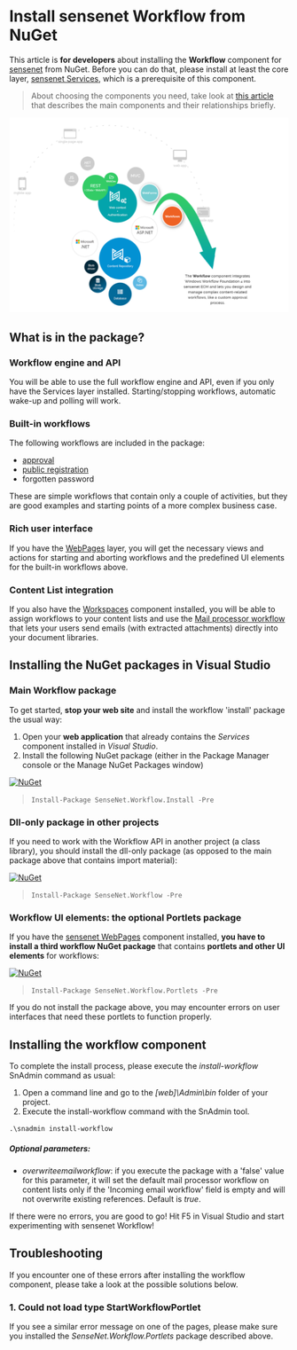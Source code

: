 # Install sensenet Workflow from NuGet

This article is **for developers** about installing the **Workflow** component for [sensenet](https://github.com/SenseNet) from NuGet. Before you can do that, please install at least the core layer, [sensenet Services](https://github.com/SenseNet/sensenet/tree/master/docs/install-sn-from-nuget.md), which is a prerequisite of this component.

>About choosing the components you need, take look at [this article](https://github.com/SenseNet/sensenet/tree/master/docs/sensenet-components.md) that describes the main components and their relationships briefly.

![sensenet Workflow](https://github.com/SenseNet/sn-resources/raw/master/images/sn-components/sn-components_workflows.png "sensenet Workflow")

## What is in the package?
### Workflow engine and API
You will be able to use the full workflow engine and API, even if you only have the Services layer installed. Starting/stopping workflows, automatic wake-up and polling will work.
### Built-in workflows
The following workflows are included in the package:

- [approval](http://wiki.sensenet.com/Approval_workflow_sample)
- [public registration](http://wiki.sensenet.com/Registration_workflow_sample)
- forgotten password

These are simple workflows that contain only a couple of activities, but they are good examples and starting points of a more complex business case.

### Rich user interface
If you have the [WebPages](https://github.com/SenseNet/sn-webpages) layer, you will get the necessary views and actions for starting and aborting workflows and the predefined UI elements for the built-in workflows above.
### Content List integration
If you also have the [Workspaces](https://github.com/SenseNet/sn-workspaces) component installed, you will be able to assign workflows to your content lists and use the [Mail processor workflow](/docs/inbox-workflow.md) that lets your users send emails (with extracted attachments) directly into your document libraries.

## Installing the NuGet packages in Visual Studio
### Main Workflow package
To get started, **stop your web site** and install the workflow 'install' package the usual way:

1. Open your **web application** that already contains the *Services* component installed in *Visual Studio*.
2. Install the following NuGet package (either in the Package Manager console or the Manage NuGet Packages window)

[![NuGet](https://img.shields.io/nuget/v/SenseNet.Workflow.Install.svg)](https://www.nuget.org/packages/SenseNet.Workflow.Install)

> `Install-Package SenseNet.Workflow.Install -Pre`

### Dll-only package in other projects
If you need to work with the Workflow API in another project (a class library), you should install the dll-only package (as opposed to the main package above that contains import material):

[![NuGet](https://img.shields.io/nuget/v/SenseNet.Workflow.svg)](https://www.nuget.org/packages/SenseNet.Workflow)

> `Install-Package SenseNet.Workflow -Pre`

### Workflow UI elements: the optional Portlets package
If you have the [sensenet WebPages](https://github.com/SenseNetsn-webpages) component installed, **you have to install a third workflow NuGet package** that contains **portlets and other UI elements** for workflows:

[![NuGet](https://img.shields.io/nuget/v/SenseNet.Workflow.Portlets.svg)](https://www.nuget.org/packages/SenseNet.Workflow.Portlets)

> `Install-Package SenseNet.Workflow.Portlets -Pre`

If you do not install the package above, you may encounter errors on user interfaces that need these portlets to function properly.

## Installing the workflow component
To complete the install process, please execute the *install-workflow* SnAdmin command as usual:

1. Open a command line and go to the *[web]\Admin\bin* folder of your project.
2. Execute the install-workflow command with the SnAdmin tool.

```text
.\snadmin install-workflow
```

##### Optional parameters:
- *overwriteemailworkflow*: if you execute the package with a 'false' value for this parameter, it will set the default mail processor workflow on content lists only if the 'Incoming email workflow' field is empty and will not overwrite existing references. Default is *true*.

If there were no errors, you are good to go! Hit F5 in Visual Studio and start experimenting with sensenet Workflow!

## Troubleshooting
If you encounter one of these errors after installing the workflow component, please take a look at the possible solutions below.
### 1. Could not load type StartWorkflowPortlet
If you see a similar error message on one of the pages, please make sure you installed the *SenseNet.Workflow.Portlets* package described above.